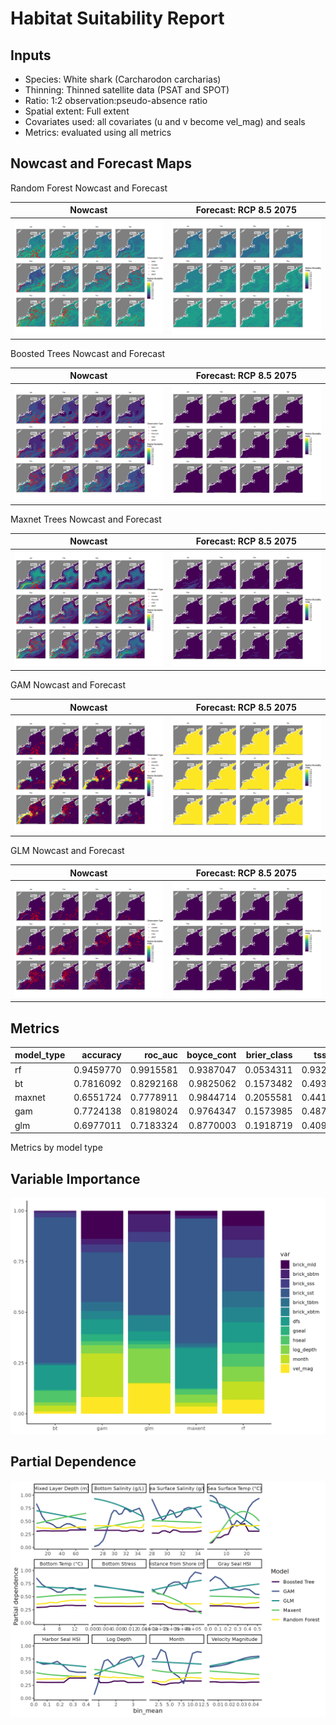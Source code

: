 Habitat Suitability Report
================

## Inputs

- Species: White shark (Carcharodon carcharias)
- Thinning: Thinned satellite data (PSAT and SPOT)
- Ratio: 1:2 observation:pseudo-absence ratio
- Spatial extent: Full extent
- Covariates used: all covariates (u and v become vel_mag) and seals
- Metrics: evaluated using all metrics

## Nowcast and Forecast Maps

Random Forest Nowcast and Forecast

| Nowcast | Forecast: RCP 8.5 2075 |
|:--:|:--:|
| ![](../../../../tidy_reports/versions/c21/000500/c21.000500.01_12_rf_compiled_casts.png) | ![](../../../../tidy_reports/versions/c21/000504/c21.000504.01_12_rf_compiled_casts.png) |

Boosted Trees Nowcast and Forecast

| Nowcast | Forecast: RCP 8.5 2075 |
|:--:|:--:|
| ![](../../../../tidy_reports/versions/c21/000500/c21.000500.01_12_bt_compiled_casts.png) | ![](../../../../tidy_reports/versions/c21/000504/c21.000504.01_12_bt_compiled_casts.png) |

Maxnet Trees Nowcast and Forecast

| Nowcast | Forecast: RCP 8.5 2075 |
|:--:|:--:|
| ![](../../../../tidy_reports/versions/c21/000500/c21.000500.01_12_maxent_compiled_casts.png) | ![](../../../../tidy_reports/versions/c21/000504/c21.000504.01_12_maxent_compiled_casts.png) |

GAM Nowcast and Forecast

| Nowcast | Forecast: RCP 8.5 2075 |
|:--:|:--:|
| ![](../../../../tidy_reports/versions/c21/000500/c21.000500.01_12_gam_compiled_casts.png) | ![](../../../../tidy_reports/versions/c21/000504/c21.000504.01_12_gam_compiled_casts.png) |

GLM Nowcast and Forecast

| Nowcast | Forecast: RCP 8.5 2075 |
|:--:|:--:|
| ![](../../../../tidy_reports/versions/c21/000500/c21.000500.01_12_glm_compiled_casts.png) | ![](../../../../tidy_reports/versions/c21/000504/c21.000504.01_12_glm_compiled_casts.png) |

## Metrics

| model_type |  accuracy |   roc_auc | boyce_cont | brier_class |   tss_max |
|:-----------|----------:|----------:|-----------:|------------:|----------:|
| rf         | 0.9459770 | 0.9915581 |  0.9387047 |   0.0534311 | 0.9325243 |
| bt         | 0.7816092 | 0.8292168 |  0.9825062 |   0.1573482 | 0.4939147 |
| maxnet     | 0.6551724 | 0.7778911 |  0.9844714 |   0.2055581 | 0.4419387 |
| gam        | 0.7724138 | 0.8198024 |  0.9764347 |   0.1573985 | 0.4871492 |
| glm        | 0.6977011 | 0.7183324 |  0.8770003 |   0.1918719 | 0.4095432 |

Metrics by model type

## Variable Importance

![](m21.00050_tidy_compiled_files/figure-gfm/variable_importance-1.png)

## Partial Dependence

![](m21.00050_tidy_compiled_files/figure-gfm/partial_dependence-1.png)
